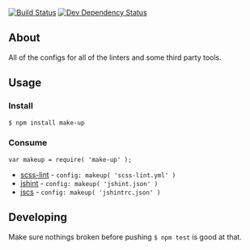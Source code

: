 [![Build Status](https://travis-ci.org/holidayextras/make-up.svg)](https://travis-ci.org/holidayextras/make-up)
[![Dev Dependency Status](https://david-dm.org/holidayextras/make-up/dev-status.png)](https://david-dm.org/holidayextras/make-up#info=devDependencies&view=table)

## About

All of the configs for all of the linters and some third party tools.

## Usage

### Install

```
$ npm install make-up
```

### Consume

```
var makeup = require( 'make-up' );
```

* [scss-lint](https://github.com/ahmednuaman/grunt-scss-lint) - `config: makeup( 'scss-lint.yml' )`
* [jshint](https://github.com/gruntjs/grunt-contrib-jshint) - `config: makeup( 'jshint.json' )`
* [jscs](https://github.com/jscs-dev/grunt-jscs) - `config: makeup( 'jshintrc.json' )`

## Developing

Make sure nothings broken before pushing `$ npm test` is good at that.